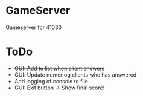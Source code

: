 GameServer
==========

Gameserver for 41030


ToDo
==========
* ~~GUI: Add to list when client answers~~
* ~~GUI: Update numer og clients who has answered~~
* Add logging of console to file
* GUI: Exit button -> Show final score! 
